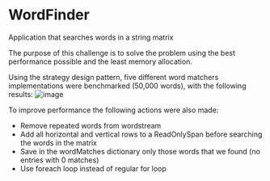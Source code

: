 # WordFinder
Application that searches words in a string matrix

The purpose of this challenge is to solve the problem using the best performance possible and the least memory allocation.

Using the strategy design pattern, five different word matchers implementations were benchmarked (50,000 words), with the following results:
![image](https://github.com/user-attachments/assets/2a2af82c-0698-45d0-bc19-d4839f541189)

To improve performance the following actions were also made:

- Remove repeated words from wordstream
- Add all horizontal and vertical rows to a ReadOnlySpan<string> before searching the words in the matrix
- Save in the wordMatches dictionary only those words that we found (no entries with 0 matches)
- Use foreach loop instead of regular for loop
